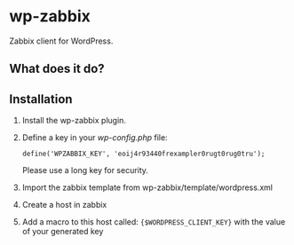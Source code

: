 # wp-zabbix
Zabbix client for WordPress.

## What does it do?



## Installation

  1. Install the wp-zabbix plugin.
  2. Define a key in your _wp-config.php_ file:
     
     `define('WPZABBIX_KEY', 'eoij4r93440frexampler0rugt0rug0tru');`

     Please use a long key for security.

  3. Import the zabbix template from wp-zabbix/template/wordpress.xml
  4. Create a host in zabbix
  5. Add a macro to this host called:
     `{$WORDPRESS_CLIENT_KEY}` with the value of your generated key